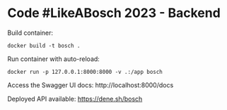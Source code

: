 # Code #LikeABosch 2023 - Backend

Build container:
```
docker build -t bosch .
```

Run container with auto-reload:
```
docker run -p 127.0.0.1:8000:8000 -v .:/app bosch
```

Access the Swagger UI docs: http://localhost:8000/docs

Deployed API available: https://dene.sh/bosch
